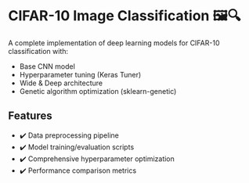 # CIFAR-10 Image Classification 🖼️🔍

A complete implementation of deep learning models for CIFAR-10 classification with:
- Base CNN model
- Hyperparameter tuning (Keras Tuner)
- Wide & Deep architecture
- Genetic algorithm optimization (sklearn-genetic)

## Features
- ✔️ Data preprocessing pipeline
- ✔️ Model training/evaluation scripts
- ✔️ Comprehensive hyperparameter optimization
- ✔️ Performance comparison metrics